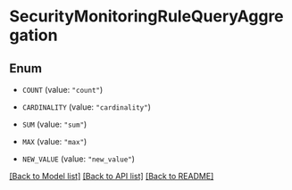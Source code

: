 # SecurityMonitoringRuleQueryAggregation

## Enum

- `COUNT` (value: `"count"`)

- `CARDINALITY` (value: `"cardinality"`)

- `SUM` (value: `"sum"`)

- `MAX` (value: `"max"`)

- `NEW_VALUE` (value: `"new_value"`)

[[Back to Model list]](../README.md#documentation-for-models) [[Back to API list]](../README.md#documentation-for-api-endpoints) [[Back to README]](../README.md)
